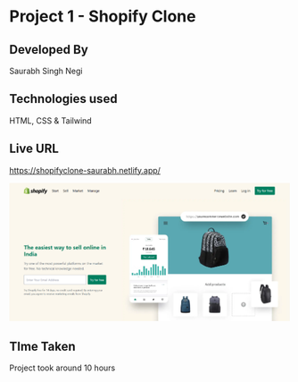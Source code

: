 # Project 1 - Shopify Clone

## Developed By  
Saurabh Singh Negi

## Technologies used  
HTML, CSS & Tailwind

## Live URL
https://shopifyclone-saurabh.netlify.app/

![image](./final_look.png) 

## TIme Taken

Project took around 10 hours
